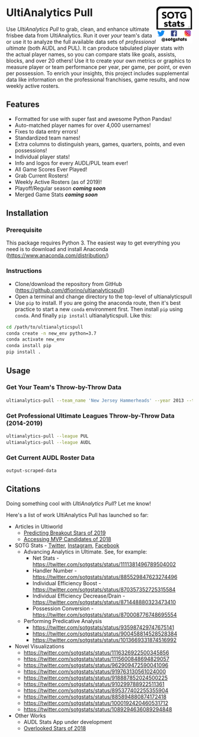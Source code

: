 # UltiAnalytics Pull <img align="right" width="100" height="100" src="images/logo.png">

Use *UltiAnalytics Pull* to grab, clean, and enhance ultimate frisbee data from UltiAnalytics. Run it over *your* team's data or use it to analyze the full available data sets of *professional ultimate* (both AUDL and PUL). It can produce tabulated player stats with the actual player names, so you can compare stats like goals, assists, blocks, and over 20 others! Use it to create your own metrics or graphics to measure player or team performance per year, per game, per point, or even per possession. To enrich your insights, this project includes supplemental data like information on the professional franchises,  game results, and now weekly active rosters.

## Features

- Formatted for use with super fast and awesome Python Pandas!
- Auto-matched player names for over 4,000 usernames!
- Fixes to data entry errors!
- Standardized team names!
- Extra columns to distinguish years, games, quarters, points, and even possessions!
- Individual player stats!
- Info and logos for every AUDL/PUL team ever!
- All Game Scores Ever Played!
- Grab Current Rosters!
- Weekly Active Rosters (as of 2019)!
- Playoff/Regular season ***coming soon***
- Merged Game Stats ***coming soon***


## Installation

### Prerequisite
This package requires Python 3. The easiest way to get everything you need is to download and install Anaconda (https://www.anaconda.com/distribution/)

### Instructions
- Clone/download the repository from GitHub (https://github.com/dfiorino/ultianalyticspull)
- Open a terminal and change directory to the top-level of ultianalyticspull
- Use `pip` to install. If you are going the anaconda route, then it's best practice to start a new `conda` environment first. Then install `pip` using `conda`. And finally `pip install` ultianalyticspull. Like this:

```bash
cd /path/to/ultianalyticspull
conda create -n new_env python=3.7
conda activate new_env
conda install pip
pip install .
```

## Usage

### Get Your Team's Throw-by-Throw Data

```bash
ultianalytics-pull --team_name 'New Jersey Hammerheads' --year 2013 --team_number 230001
```

### Get Professional Ultimate Leagues Throw-by-Throw Data (2014-2019)

```bash
ultianalytics-pull --league PUL
ultianalytics-pull --league AUDL
```

### Get Current AUDL Roster Data

```bash
output-scraped-data
```

## Citations

Doing something cool with *UltiAnalytics Pull*? Let me know!

Here's a list of work UltiAnalytics Pull has launched so far:

- Articles in Ultiworld
  - [Predicting Breakout Stars of 2019](https://ultiworld.com/2019/03/29/predicting-audls-breakout-stars-stats/)
  - [Accessing MVP Candidates of 2018](https://ultiworld.com/2017/10/03/assessing-audl-mvp-candidates/)
- SOTG Stats - [Twitter](https://twitter.com/sotgstats), [Instagram](https://instagram.com/sotgstats/), [Facebook](https://www.facebook.com/sotgstats/)
  - Advancing Analytics in Ultimate. See, for example:
    - Net Stats - https://twitter.com/sotgstats/status/1111381496789504002
    - Handler Number - https://twitter.com/sotgstats/status/885529847623274496
    - Individual Efficiency Boost - https://twitter.com/sotgstats/status/870357352725315584
    - Individual Efficiency Decrease/Drain - https://twitter.com/sotgstats/status/871448880323473410
    - Possession Conversion - https://twitter.com/sotgstats/status/870008776748695554
  - Performing Predicative Analysis
    - https://twitter.com/sotgstats/status/935987429747675141
    - https://twitter.com/sotgstats/status/900458814528528384
    - https://twitter.com/sotgstats/status/1013669331874516992
 - Novel Visualizations
   - https://twitter.com/sotgstats/status/1116326922500345856
   - https://twitter.com/sotgstats/status/1115600848694829057
   - https://twitter.com/sotgstats/status/962909472590041096
   - https://twitter.com/sotgstats/status/919763130561024000
   - https://twitter.com/sotgstats/status/918887852024500225
   - https://twitter.com/sotgstats/status/910299788922511361
   - https://twitter.com/sotgstats/status/895377402255355904
   - https://twitter.com/sotgstats/status/885894880874172418
   - https://twitter.com/sotgstats/status/1000192420460531712
   - https://twitter.com/sotgstats/status/1089294636089294848
- Other Works
  - AUDL Stats App under development
  - [Overlooked Stars of 2018](https://afbcary.github.io/audl-stats/)
